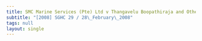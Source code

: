 ```yaml
---
title: SMC Marine Services (Pte) Ltd v Thangavelu Boopathiraja and Others
subtitle: "[2008] SGHC 29 / 28\_February\_2008"
tags: null
layout: single
---
```



